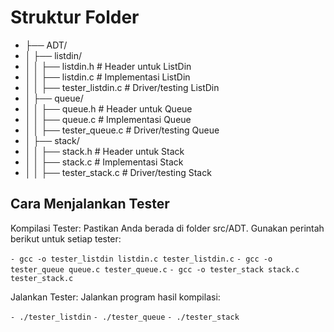 # Struktur Folder

- ├── ADT/
- │   ├── listdin/
- │   │   ├── listdin.h   # Header untuk ListDin
- │   │   ├── listdin.c   # Implementasi ListDin
- │   │   ├── tester_listdin.c    # Driver/testing ListDin
- │   ├── queue/
- │   │   ├── queue.h     # Header untuk Queue
- │   │   ├── queue.c     # Implementasi Queue
- │  │   ├── tester_queue.c    # Driver/testing Queue
- │   ├── stack/
- │   │   ├── stack.h     # Header untuk Stack
- │   │   ├── stack.c     # Implementasi Stack
- │   │   ├── tester_stack.c    # Driver/testing Stack

## Cara Menjalankan Tester

Kompilasi Tester: Pastikan Anda berada di folder src/ADT. Gunakan perintah berikut untuk setiap tester:

`- gcc -o tester_listdin listdin.c tester_listdin.c`
`- gcc -o tester_queue queue.c tester_queue.c`
`- gcc -o tester_stack stack.c tester_stack.c`

Jalankan Tester: Jalankan program hasil kompilasi:

`- ./tester_listdin`
`- ./tester_queue`
`- ./tester_stack`

